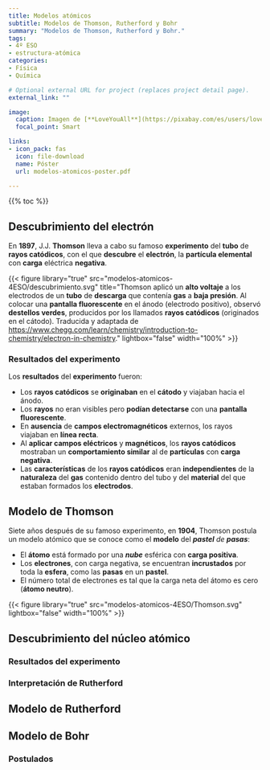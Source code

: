 ```yaml
---
title: Modelos atómicos
subtitle: Modelos de Thomson, Rutherford y Bohr
summary: "Modelos de Thomson, Rutherford y Bohr."
tags:
- 4º ESO
- estructura-atómica
categories:
- Física
- Química

# Optional external URL for project (replaces project detail page).
external_link: ""

image:
  caption: Imagen de [**LoveYouAll**](https://pixabay.com/es/users/loveyouall-3307648/) en [Pixabay](https://pixabay.com/es/)
  focal_point: Smart

links:  
- icon_pack: fas
  icon: file-download
  name: Póster
  url: modelos-atomicos-poster.pdf

---
```


{{% toc %}}

## Descubrimiento del electrón
En **1897**, J.J. **Thomson** lleva a cabo su famoso **experimento** del **tubo** de **rayos catódicos**, con el que **descubre** el **electrón**, la **partícula elemental** con **carga** eléctrica **negativa**.

{{< figure library="true" src="modelos-atomicos-4ESO/descubrimiento.svg" title="Thomson aplicó un **alto voltaje** a los electrodos de un **tubo** de **descarga** que contenía **gas** a **baja presión**. Al colocar una **pantalla fluorescente** en el ánodo (electrodo positivo), observó **destellos verdes**, producidos por los llamados **rayos catódicos** (originados en el cátodo). Traducida y adaptada de https://www.chegg.com/learn/chemistry/introduction-to-chemistry/electron-in-chemistry." lightbox="false" width="100%" >}}

### Resultados del experimento
Los **resultados** del **experimento** fueron:

- Los **rayos catódicos** se **originaban** en el **cátodo** y viajaban hacia el ánodo.
- Los **rayos** no eran visibles pero **podían detectarse** con una **pantalla fluorescente**.
- En **ausencia** de **campos electromagnéticos** externos, los rayos viajaban en **línea recta**.
- Al **aplicar campos eléctricos** y **magnéticos**, los **rayos catódicos** mostraban un **comportamiento similar** al de **partículas** con **carga negativa**.
- Las **características** de los **rayos catódicos** eran **independientes** de la **naturaleza** del **gas** contenido dentro del tubo y del **material** del que estaban formados los **electrodos**.

## Modelo de Thomson
Siete años después de su famoso experimento, en **1904**, Thomson postula un modelo atómico que se conoce como el **modelo** del ***pastel** de **pasas***:

- El **átomo** está formado por una ***nube*** esférica con **carga positiva**.
- Los **electrones**, con carga negativa, se encuentran **incrustados** por toda la **esfera**, como las **pasas** en un **pastel**.
- El número total de electrones es tal que la carga neta del átomo es cero (**átomo neutro**).

{{< figure library="true" src="modelos-atomicos-4ESO/Thomson.svg" lightbox="false" width="100%" >}}

## Descubrimiento del núcleo atómico

### Resultados del experimento
### Interpretación de Rutherford

## Modelo de Rutherford

## Modelo de Bohr
### Postulados